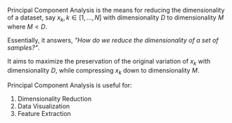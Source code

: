 Principal Component Analysis is the means for reducing the dimensionality of a dataset, say ${x_k}, k \in [1, ..., N]$ with dimensionality $D$ to dimensionality $M$ where $M < D$.

Essentially, it answers, *"How do we reduce the dimensionality of a set of samples?"*.

It aims to maximize the preservation of the original variation of $x_k$ with dimensionality $D$, while compressing $x_k$ down to dimensionality $M$.

Principal Component Analysis is useful for:
1. Dimensionality Reduction
2. Data Visualization
3. Feature Extraction